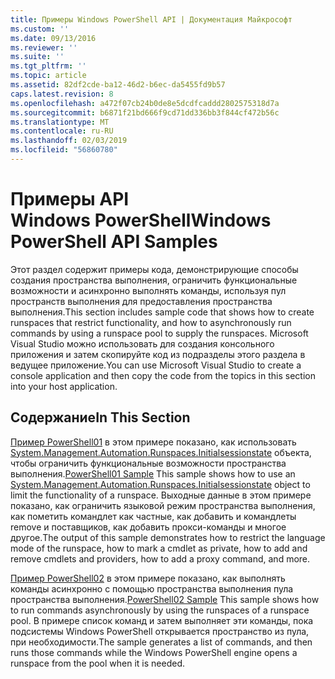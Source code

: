```yaml
---
title: Примеры Windows PowerShell API | Документация Майкрософт
ms.custom: ''
ms.date: 09/13/2016
ms.reviewer: ''
ms.suite: ''
ms.tgt_pltfrm: ''
ms.topic: article
ms.assetid: 82df2cde-ba12-46d2-b6ec-da5455fd9b57
caps.latest.revision: 8
ms.openlocfilehash: a472f07cb24b0de8e5dcdfcaddd2802575318d7a
ms.sourcegitcommit: b6871f21bd666f9cd71dd336bb3f844cf472b56c
ms.translationtype: MT
ms.contentlocale: ru-RU
ms.lasthandoff: 02/03/2019
ms.locfileid: "56860780"
---
```

# <a name="windows-powershell-api-samples"></a><span data-ttu-id="0b2dd-102">Примеры API Windows PowerShell</span><span class="sxs-lookup"><span data-stu-id="0b2dd-102">Windows PowerShell API Samples</span></span>

<span data-ttu-id="0b2dd-103">Этот раздел содержит примеры кода, демонстрирующие способы создания пространства выполнения, ограничить функциональные возможности и асинхронно выполнять команды, используя пул пространств выполнения для предоставления пространства выполнения.</span><span class="sxs-lookup"><span data-stu-id="0b2dd-103">This section includes sample code that shows how to create runspaces that restrict functionality, and how to asynchronously run commands by using a runspace pool to supply the runspaces.</span></span> <span data-ttu-id="0b2dd-104">Microsoft Visual Studio можно использовать для создания консольного приложения и затем скопируйте код из подразделы этого раздела в ведущее приложение.</span><span class="sxs-lookup"><span data-stu-id="0b2dd-104">You can use Microsoft Visual Studio to create a console application and then copy the code from the topics in this section into your host application.</span></span>

## <a name="in-this-section"></a><span data-ttu-id="0b2dd-105">Содержание</span><span class="sxs-lookup"><span data-stu-id="0b2dd-105">In This Section</span></span>

<span data-ttu-id="0b2dd-106">[Пример PowerShell01](./windows-powershell01-sample.md) в этом примере показано, как использовать [System.Management.Automation.Runspaces.Initialsessionstate](/dotnet/api/System.Management.Automation.Runspaces.InitialSessionState) объекта, чтобы ограничить функциональные возможности пространства выполнения.</span><span class="sxs-lookup"><span data-stu-id="0b2dd-106">[PowerShell01 Sample](./windows-powershell01-sample.md) This sample shows how to use an [System.Management.Automation.Runspaces.Initialsessionstate](/dotnet/api/System.Management.Automation.Runspaces.InitialSessionState) object to limit the functionality of a runspace.</span></span> <span data-ttu-id="0b2dd-107">Выходные данные в этом примере показано, как ограничить языковой режим пространства выполнения, как пометить командлет как частные, как добавить и командлеты remove и поставщиков, как добавить прокси-команды и многое другое.</span><span class="sxs-lookup"><span data-stu-id="0b2dd-107">The output of this sample demonstrates how to restrict the language mode of the runspace, how to mark a cmdlet as private, how to add and remove cmdlets and providers, how to add a proxy command, and more.</span></span>

<span data-ttu-id="0b2dd-108">[Пример PowerShell02](./windows-powershell02-sample.md) в этом примере показано, как выполнять команды асинхронно с помощью пространства выполнения пула пространства выполнения.</span><span class="sxs-lookup"><span data-stu-id="0b2dd-108">[PowerShell02 Sample](./windows-powershell02-sample.md) This sample shows how to run commands asynchronously by using the runspaces of a runspace pool.</span></span> <span data-ttu-id="0b2dd-109">В примере список команд и затем выполняет эти команды, пока подсистемы Windows PowerShell открывается пространство из пула, при необходимости.</span><span class="sxs-lookup"><span data-stu-id="0b2dd-109">The sample generates a list of commands, and then runs those commands while the Windows PowerShell engine opens a runspace from the pool when it is needed.</span></span>